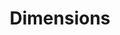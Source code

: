 ---
bigquery: https://console.cloud.google.com/bigquery?p=covid-19-dimensions-ai&page=table&d=data&t=publications
contributors: Digital Science, https://www.digital-science.com/
cost: Free for personal, non-commercial use.
description: Dimensions contains more than 100 million publications, ranging from
  articles published in scholarly journals, books and book chapters, to preprints
  and conference proceedings. All publications are contextualized with linked data
  sets, funding, publications, patents, clinical trials, and policy documents. You
  can also view associated categories, funders, institutions, and researcher profiles.
documentation: https://docs.dimensions.ai/bigquery/index.html
last_edit: 04/11/2022, 08:49:17
location: https://www.dimensions.ai/products/free/
maintained_by: Digital Science, https://www.digital-science.com/
schema_fields:
- date_online
- date_print
- inventor_names
- acronym
- date
- end_year
- resulting_publication_ids
- funding_eur
- date_modified
- category_sdg
- funding_amount
- publisher
- filing_date
- organisation_details
- funding_chf
- cpc
- original_assignee
- type
- expiration_date
- abstract
- publication_year
- expiration_year
- associated_grant_ids
- foa_number
- interventions
- conference
- address
- original_assignee_orgs
- date_imported_gbq
- research_org_countries
- gender
- resulting_publication_doi
- repository_url
- pmcid
- associated_publication_arxiv_id
- research_org_state_names
- family_count
- funding_details
- parent_id
- kind
- research_org_city_names
- category_hrcs_hc
- category_hrcs_rac
- funding_usd
- category_icrp_ct
- research_org_state_codes
- current_assignee_countries
- assignee_orgs
- jurisdiction
- open_access_categories_v2
- funder_org_cities
- arxiv_id
- funding_jpy
- repository_name
- citation_string
- researcher_ids
- links
- pages
- year
- assignee_countries
- citations
- funder_org_state_codes
- journal_lists
- eisbn
- embargo_date
- aliases
- relationships
- category_hra
- funder_orgs
- mesh_terms
- metrics
- open_access_categories
- family_members_ids
- proceedings_title
- editors
- authors
- funding_currency
- legal_status
- status
- types
- category_for
- repository_id
- external_ids
- language
- funding_gbp
- funding_nzd
- start_year
- registry
- issue
- start_date
- altmetrics
- date_inserted
- funder_countries
- source_id
- phase
- categories
- date_normal
- reference_ids
- funder_org
- brief_title
- category_bra
- priority_year
- license
- labels
- associated_publication_doi
- mesh_headings
- application_number
- active_years
- granted_year
- category_uoa
- current_assignee
- book_series_title
- isbn
- current_assignee_orgs
- legal_events
- investigators
- volume
- subtitles
- original_title
- ipcr
- category_icrp_cso
- funding_aud
- patent_ids
- created_date
- concepts
- acronyms
- filing_status
- clinical_trial_ids
- pmid
- filing_year
- original_abstract
- citations_count
- research_org_country_names
- publication_ids
- description
- associated_publication_pmid
- associated_publication_id
- granted_date
- journal
- email_address
- supporting_grant_ids
- book_title
- publication_date
- doi
- cited_by_ids
- name
- linkout
- research_orgs
- funding_cad
- acknowledgements
- grant_number
- wikipedia_url
- original_assignee_countries
- conditions
- funder_org_countries
- family_id
- funding_cny
- priority_date
- end_date
- title
- funder_org_acronyms
- id
- category_rcdc
- research_org_cities
- established
shortname: dimensions
tags:
- scholarly literature
- patents
- funding
- clinical trials
- academic profiles
terms_of_use: 'Use of both the Dimensions COVID-19 dataset and full Dimensions dataset
  are subject to the Dimensions Terms of use: https://www.dimensions.ai/policies-terms-legal '
title: Dimensions
uuid: dcff88bd-fe6b-4fdb-8159-809bf9d7bc1c
---